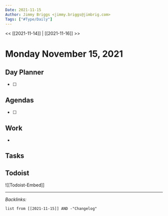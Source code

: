 ```yaml
---
Date: 2021-11-15
Author: Jimmy Briggs <jimmy.briggs@jimbrig.com>
Tags: ["#Type/Daily"]
---
```


<< [[2021-11-14]] | [[2021-11-16]] >>

# Monday November 15, 2021

## Day Planner

- [ ] 

## Agendas

- [ ] 

## Work

- 

## Tasks

## Todoist

![[Todoist-Embed]]

***

*Backlinks:*

```dataview
list from [[2021-11-15]] AND -"Changelog"
```